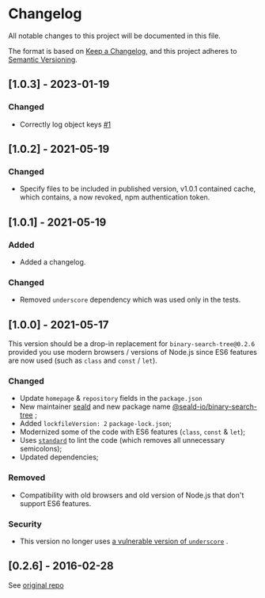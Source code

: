 # Changelog

All notable changes to this project will be documented in this file.

The format is based on [Keep a Changelog](https://keepachangelog.com/en/1.0.0/),
and this project adheres
to [Semantic Versioning](https://semver.org/spec/v2.0.0.html).

## [1.0.3] - 2023-01-19

### Changed

- Correctly log object keys [#1](https://github.com/seald/node-binary-search-tree/pull/1)


## [1.0.2] - 2021-05-19

### Changed

- Specify files to be included in published version, v1.0.1 contained cache,
  which contains, a now revoked, npm authentication token.

## [1.0.1] - 2021-05-19

### Added

- Added a changelog.

### Changed

- Removed `underscore` dependency which was used only in the tests.

## [1.0.0] - 2021-05-17

This version should be a drop-in replacement for `binary-search-tree@0.2.6`
provided you use modern browsers / versions of Node.js since ES6 features are
now used (such as `class` and `const` / `let`).

### Changed

- Update `homepage` & `repository` fields in the `package.json`
- New maintainer [seald](https://github.com/seald/) and new package
  name [@seald-io/binary-search-tree](https://www.npmjs.com/package/@seald-io/binary-search-tree)
  ;
- Added `lockfileVersion: 2` `package-lock.json`;
- Modernized some of the code with ES6 features (`class`, `const` & `let`);
- Uses [`standard`](https://standardjs.com/) to lint the code (which removes all
  unnecessary semicolons);
- Updated dependencies;

### Removed

- Compatibility with old browsers and old version of Node.js that don't support
  ES6 features.

### Security

- This version no longer
  uses [a vulnerable version of `underscore`](https://github.com/advisories/GHSA-cf4h-3jhx-xvhq)
  .

## [0.2.6] - 2016-02-28

See [original repo](https://github.com/louischatriot/node-binary-search-tree)

